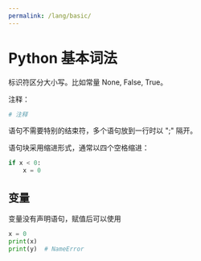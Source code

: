 ```yaml
---
permalink: /lang/basic/
---
```


# Python 基本词法

标识符区分大小写。比如常量 None, False, True。

注释：

```py
# 注释
```

语句不需要特别的结束符，多个语句放到一行时以 ";" 隔开。

语句块采用缩进形式，通常以四个空格缩进：

```python
if x < 0:
    x = 0
```

## 变量

变量没有声明语句，赋值后可以使用

```python
x = 0
print(x)
print(y)  # NameError
```
